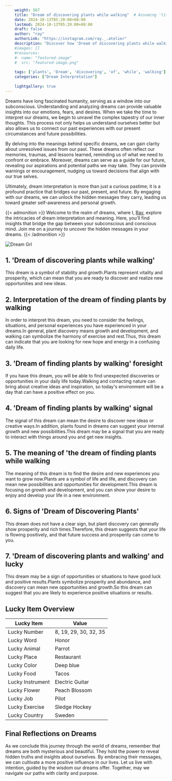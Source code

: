 ```yaml
---
    weight: 567
    title: "Dream of discovering plants while walking"  # Assuming 'title' column exists
    date: 2024-10-13T05:20:00+08:00
    lastmod: 2024-10-13T05:20:00+08:00
    draft: false
    author: "ray"
    authorLink: "https://instagram.com/ray._.atelier"
    description: "Discover how 'Dream of discovering plants while walking' can interpret your future and uncover its significant meanings in your life."
    #images: []
    #resources:
    #- name: "featured-image"
    #  src: "featured-image.png"
    
    tags: ['plants', 'Dream', 'discovering', 'of', 'while', 'walking']
    categories: ["Dream Interpretation"]
    
    lightgallery: true
---
```

    
Dreams have long fascinated humanity, serving as a window into our subconscious. Understanding and analyzing dreams can provide valuable insights into our emotions, fears, and desires. When we take the time to interpret our dreams, we begin to unravel the complex tapestry of our inner thoughts. This process not only helps us understand ourselves better but also allows us to connect our past experiences with our present circumstances and future possibilities.

By delving into the meanings behind specific dreams, we can gain clarity about unresolved issues from our past. These dreams often reflect our memories, traumas, and lessons learned, reminding us of what we need to confront or embrace. Moreover, dreams can serve as a guide for our future, revealing our aspirations and potential paths we may take. They can provide warnings or encouragement, nudging us toward decisions that align with our true selves.

Ultimately, dream interpretation is more than just a curious pastime; it is a profound practice that bridges our past, present, and future. By engaging with our dreams, we can unlock the hidden messages they carry, leading us toward greater self-awareness and personal growth.

{{< admonition >}}
Welcome to the realm of dreams, where I, [Ray](https://instagram.com/ray._.atelier), explore the intricacies of dream interpretation and meaning. Here, you’ll find insights that bridge the gap between your subconscious and conscious mind. Join me on a journey to uncover the hidden messages in your dreams.
{{< /admonition >}}

![Dream Grl](https://cdn.pixabay.com/photo/2017/11/02/03/35/gothic-2910057_1280.jpg "Dream Grl")

## 1. 'Dream of discovering plants while walking'
This dream is a symbol of stability and growth.Plants represent vitality and prosperity, which can mean that you are ready to discover and realize new opportunities and new ideas.

## 2. Interpretation of the dream of finding plants by walking
In order to interpret this dream, you need to consider the feelings, situations, and personal experiences you have experienced in your dreams.In general, plant discovery means growth and development, and walking can symbolize the harmony of exercise and rest.Thus, this dream can indicate that you are looking for new hope and energy in a confusing daily life.

## 3. 'Dream of finding plants by walking' foresight
If you have this dream, you will be able to find unexpected discoveries or opportunities in your daily life today.Walking and contacting nature can bring about creative ideas and inspiration, so today's environment will be a day that can have a positive effect on you.

## 4. 'Dream of finding plants by walking' signal
The signal of this dream can mean the desire to discover new ideas or creative ways.In addition, plants found in dreams can suggest your internal growth and new possibilities.This dream may be a signal that you are ready to interact with things around you and get new insights.

## 5. The meaning of 'the dream of finding plants while walking
The meaning of this dream is to find the desire and new experiences you want to grow now.Plants are a symbol of life and life, and discovery can mean new possibilities and opportunities for development.This dream is focusing on growth and development, and you can show your desire to enjoy and develop your life in a new environment.

## 6. Signs of 'Dream of Discovering Plants'
This dream does not have a clear sign, but plant discovery can generally show prosperity and rich times.Therefore, this dream suggests that your life is flowing positively, and that future success and prosperity can come to you.

## 7. 'Dream of discovering plants and walking' and lucky
This dream may be a sign of opportunities or situations to have good luck and positive results.Plants symbolize prosperity and abundance, and discovery can mean new opportunities and growth.So this dream can suggest that you are likely to experience positive situations or results.

## Lucky Item Overview
| Lucky Item          | Value              |
|---------------|--------------------|
| Lucky Number        | 8, 19, 29, 30, 32, 35  |
| Lucky Word          | Honor |
| Lucky Animal        | Parrot |
| Lucky Place         | Restaurant     |
| Lucky Color         | Deep blue     |
| Lucky Food          | Tacos      |
| Lucky Instrument    | Electric Guitar |
| Lucky Flower        | Peach Blossom    |
| Lucky Job           | Pilot       |
| Lucky Exercise      | Sledge Hockey  |
| Lucky Country       | Sweden    |


##  Final Reflections on Dreams

As we conclude this journey through the world of dreams, remember that dreams are both mysterious and beautiful. They hold the power to reveal hidden truths and insights about ourselves. By embracing their messages, we can cultivate a more positive influence in our lives. Let us live with intention, guided by the wisdom our dreams offer. Together, may we navigate our paths with clarity and purpose.
